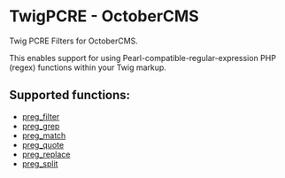 TwigPCRE - OctoberCMS
==============

Twig PCRE Filters for OctoberCMS.

This enables support for using Pearl-compatible-regular-expression PHP (regex) functions within your Twig markup.

## Supported functions:

 - [preg_filter](https://www.php.net/manual/en/function.preg-filter.php)
 - [preg_grep](https://www.php.net/manual/en/function.preg-grep.php)
 - [preg_match](https://www.php.net/manual/en/function.preg-match.php)
 - [preg_quote](https://www.php.net/manual/en/function.preg-quote.php)
 - [preg_replace](https://www.php.net/manual/en/function.preg-replace.php)
 - [preg_split](https://www.php.net/manual/en/function.preg-split.php)
